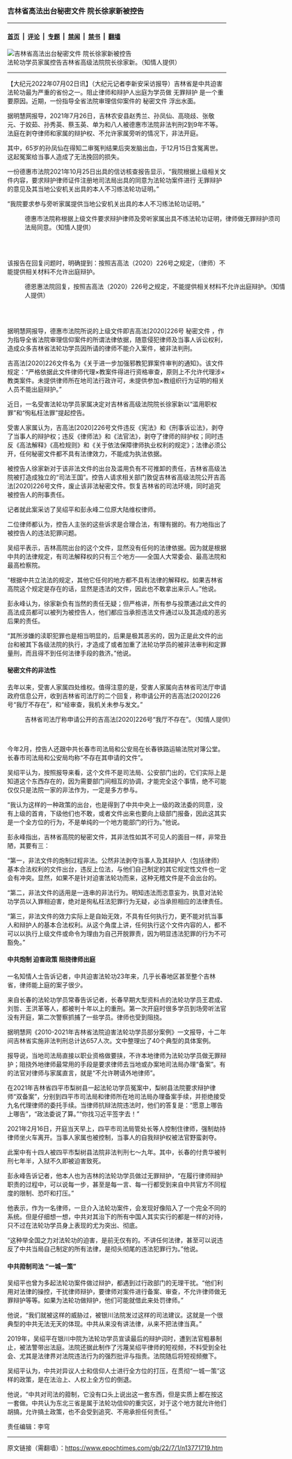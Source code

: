 ### 吉林省高法出台秘密文件 院长徐家新被控告

---

#### [首页](../../../..?n13771719) &nbsp;|&nbsp; [评论](../../../../../epoch-comment?n13771719) &nbsp;|&nbsp; [专题](../../../../../epoch-special?n13771719) &nbsp;|&nbsp; [禁闻](../../../../../epoch-news?n13771719) &nbsp;|&nbsp; [禁书](../../../../../books?n13771719) &nbsp;|&nbsp; [翻墙](https://github.com/gfw-breaker/nogfw/blob/master/README.md?n13771719)


<div><img alt="吉林省高法出台秘密文件 院长徐家新被控告" class="attachment-djy_600_400 size-djy_600_400 wp-post-image" src="https://i.epochtimes.com/assets/uploads/2022/07/id13771848-cckgFotoJet-600x400.jpg"/>
<div class="caption">
 法轮功学员家属控告吉林省高级法院院长徐家新。（知情人提供）
</div></div><hr/><div class="post_content" id="artbody" itemprop="articleBody">
 <!-- article content begin -->
 <p>
  【大纪元2022年07月02日讯】（大纪元记者李新安采访报导）吉林省是中共迫害法轮功最为严重的省份之一。阻止律师和辩护人出庭为学员做
  <ok href="https://www.epochtimes.com/gb/tag/%E6%97%A0%E7%BD%AA%E8%BE%A9%E6%8A%A4.html">
   无罪辩护
  </ok>
  是一个重要原因。近期，一份指导全省法院审理信仰案件的
  <ok href="https://www.epochtimes.com/gb/tag/%E7%A7%98%E5%AF%86%E6%96%87%E4%BB%B6.html">
   秘密文件
  </ok>
  浮出水面。
 </p>
 <p>
  据明慧网报导，2021年7月26日，吉林农安县赵秀兰、孙凤仙、高晓歧、张敬元、于姣茹、孙秀英、蔡玉英、单为和八人被德惠市法院非法判刑2到9年不等。法庭在剥夺律师和家属的辩护权、不允许家属旁听的情况下，非法开庭。
 </p>
 <p>
  其中，65岁的孙凤仙在得知二审冤判结果后突发脑出血，于12月15日含冤离世。这起冤案给当事人造成了无法挽回的损失。
 </p>
 <p>
  一份德惠市法院2021年10月25日出具的信访核查报告显示，“我院根据上级相关文件内容，要求辩护律师证件注册地司法局出具的同意为法轮功案件进行
  <ok href="https://www.epochtimes.com/gb/tag/%E6%97%A0%E7%BD%AA%E8%BE%A9%E6%8A%A4.html">
   无罪辩护
  </ok>
  的意见及其当地公安机关出具的本人不习练法轮功证明。”
 </p>
 <p>
  “我院要求参与旁听家属提供当地公安机关出具的本人不习练法轮功证明。”
 </p>
 <figure aria-describedby="caption-attachment-13771821" class="wp-caption aligncenter" id="attachment_13771821" style="width: 600px">
  <ok href="https://i.epochtimes.com/assets/uploads/2022/07/id13771821-ccdhFotoJet.jpg" target="_blank">
   <img alt="" class="size-large wp-image-13771821" src="https://i.epochtimes.com/assets/uploads/2022/07/id13771821-ccdhFotoJet-600x400.jpg"/>
  </ok>
  <br/><figcaption class="wp-caption-text" id="caption-attachment-13771821">
   德惠市法院称根据上级文件要求辩护律师及旁听家属出具不练法轮功证明，律师做无罪辩护须司法局同意。（知情人提供）
  </figcaption><br/>
 </figure><br/>
 <p class="p1">
  该报告在回复问题时，明确提到：按照吉高法（2020）226号之规定，（律师）不能提供相关材料不允许出庭辩护。
 </p>
 <figure aria-describedby="caption-attachment-13772155" class="wp-caption aligncenter" id="attachment_13772155" style="width: 600px">
  <ok href="https://i.epochtimes.com/assets/uploads/2022/07/id13772155-dh2FotoJet.jpg" target="_blank">
   <img alt="" class="size-large wp-image-13772155" src="https://i.epochtimes.com/assets/uploads/2022/07/id13772155-dh2FotoJet-600x400.jpg"/>
  </ok>
  <br/><figcaption class="wp-caption-text" id="caption-attachment-13772155">
   德恩惠法院回复，按照吉高法（2020）226号之规定，不能提供相关材料不允许出庭辩护。（知情人提供）
  </figcaption><br/>
 </figure><br/>
 <p>
  据明慧网报导，德惠市法院所说的上级文件即吉高法[2020]226号
  <ok href="https://www.epochtimes.com/gb/tag/%E7%A7%98%E5%AF%86%E6%96%87%E4%BB%B6.html">
   秘密文件
  </ok>
  ，作为指导全省法院审理信仰案件的所谓法律依据，随意侵犯律师及当事人诉讼权利，造成众多吉林省法轮功学员因所请的律师不能介入案件，被非法判刑。
 </p>
 <p>
  吉高法[2020]226文件名为《关于进一步加强邪教犯罪案件审判的通知》。该文件规定：“严格依据此文件律师代理×教案件得进行资格审查，原则上不允许代理涉×教类案件。未提供律师所在地司法行政许可，未提供参加×教组织行为证明的相关人员不能出庭辩护。”
 </p>
 <p>
  近日，一名受害法轮功学员家属决定对吉林省高级法院院长徐家新以“滥用职权罪”和“徇私枉法罪”提起控告。
 </p>
 <p>
  受害人家属认为，吉高法[2020]226号文件违反《宪法》和《刑事诉讼法》，剥夺了当事人的辩护权；违反《律师法》和《法官法》，剥夺了律师的辩护权；同时违反《高法解释》《高检规则》和《关于依法保障律师执业权利的规定》；法律必须公开，任何秘密文件都不具有法律效力，不能成为执法依据。
 </p>
 <p>
  被控告人徐家新对于该非法文件的出台及滥用负有不可推卸的责任，吉林省高级法院被打造成独立的“司法王国”。控告人请求相关部门敦促吉林省高级法院公开吉高法[2020]226号文件，废止该非法秘密文件。恢复吉林省的司法环境，同时追究被控告人的刑事责任。
 </p>
 <p>
  记者就此案采访了吴绍平和彭永峰二位原大陆维权律师。
 </p>
 <p>
  二位律师都认为，控告人主张的这些诉求是合理合法，有理有据的。有力地指出了被控告人的违法犯罪问题。
 </p>
 <p>
  吴绍平表示，吉林高院出台的这个文件，显然没有任何的法律依据。因为就是根据中共的法律规定，有司法解释权的只有三个地方——全国人大常委会、最高法院和最高检察院。
 </p>
 <p>
  “根据中共立法法的规定，其他它任何的地方都不具有法律的解释权。如果吉林省高院这个规定是存在的话，显然是违法的文件，因此也不敢拿出来示人。”他说。
 </p>
 <p>
  彭永峰认为，徐家新负有当然的责任无疑；但严格讲，所有参与投票通过此文件的高法成员都可以被列为被控告人，他们都应当承担违法文件通过以及其造成的恶劣后果的责任。
 </p>
 <p>
  “其所涉嫌的渎职犯罪也是相当明显的，后果是极其恶劣的，因为正是此文件的出台和被其下各级法院的执行，才造成了或者加重了法轮功学员的被非法审判和定罪量刑，而且得不到任何法律手段的救济。”他说。
 </p>
 <h4>
  秘密文件的非法性
 </h4>
 <p>
  去年以来，受害人家属四处维权。值得注意的是，受害人家属向吉林省司法厅申请政府信息公开，收到吉林省司法厅的二个回复，称申请公开的吉高法[2020]226号“我厅不存在”，和“经审查，我机关未参与发文。”
 </p>
 <p>
  <figure aria-describedby="caption-attachment-13771824" class="wp-caption aligncenter" id="attachment_13771824" style="width: 600px">
   <ok href="https://i.epochtimes.com/assets/uploads/2022/07/id13771824-jlsfFotoJet.jpg" target="_blank">
    <img alt="" class="size-large wp-image-13771824" src="https://i.epochtimes.com/assets/uploads/2022/07/id13771824-jlsfFotoJet-600x400.jpg"/>
   </ok>
   <br/><figcaption class="wp-caption-text" id="caption-attachment-13771824">
    吉林省司法厅称申请公开的吉高法[2020]226号“我厅不存在”。（知情人提供）
   </figcaption><br/>
  </figure><br/>
  今年2月，控告人还跟中共长春市司法局和公安局在长春铁路运输法院对簿公堂。长春市司法局和公安局均称“不存在其申请的文件”。
 </p>
 <p>
  吴绍平认为，按照报导来看，这个文件不是司法局、公安部门出的，它们实际上是知道这个东西存在的，因为需要部门间相互的协调，才能完全这个事情，绝不可能仅仅只是法院一家的非法作为，一定是多方参与。
 </p>
 <p>
  “我认为这样的一种政策的出台，也是得到了中共中央上一级的政法委的同意，没有上级的首肯，下级他们也不敢，或者文件出来也要向上级部门报备，因此这其实是一个全方位的行为，不是单纯的一个地方能部门的行为。”他说。
 </p>
 <p>
  彭永峰指出，吉林省高院的秘密文件，其非法性如其不可见人的面目一样，非常丑陋，其要有三：
 </p>
 <p>
  “第一，非法文件的炮制过程非法。公然非法剥夺当事人及其辩护人（包括律师）基本合法权利的文件出台，违反上位法，与他们自己制定的其它规定性文件也一定会有冲突。显然，如果不是针对迫害法轮功而来，这种无稽文件是不会出台的。
 </p>
 <p>
  “第二，非法文件的适用是一连串的非法行为。明知违法而恣意妄为，执意对法轮功学员以入罪相迫害，绝对是徇私枉法犯罪行为无疑，必当承担相应的法律责任。
 </p>
 <p>
  “第三，非法文件的效力实际上是自始无效，不具有任何执行力，更不能对抗当事人和辩护人的基本合法权利。从这个角度上讲，任何执行这个文件内容的人，都不可以以执行上级文件或命令为理由为自己开脱罪责，因为明显违法犯罪的行为不可豁免。”
 </p>
 <h4>
  中共炮制
  <ok href="https://www.epochtimes.com/gb/tag/%E8%BF%AB%E5%AE%B3%E6%94%BF%E7%AD%96.html">
   迫害政策
  </ok>
  阻挠律师出庭
 </h4>
 <p>
  一名知情人士告诉记者，中共迫害法轮功23年来，几乎长春地区甚至整个吉林省，律师能上庭的案子很少。
 </p>
 <p>
  来自长春的法轮功学员常春告诉记者，长春早期大型资料点的法轮功学员王君成、刘哲、王洪革等人，都被判十年以上的重刑。第一次开庭时很多学员到场旁听法官没有开庭，第二次警察抓捕了一些学员。律师也受到阻挠。
 </p>
 <p>
  据明慧网《2010-2021年吉林省法院迫害法轮功学员部分案例》一文报导，十二年间吉林省实施非法判刑总计达657人次。文中整理出了40个典型的具体案例。
 </p>
 <p>
  报导说，当地司法局直接以职业资格做要挟，不许本地律师为法轮功学员做无罪辩护；阻挠外地律师最常用的手段是要求律师去当地或办案地司法局办理“备案”。有的法官对律师与家属直言，就是“不允许聘请外地律师”。
 </p>
 <p>
  在2021年吉林省四平市梨树县一起法轮功学员冤案中，梨树县法院要求辩护律师“双备案”，分别到四平市司法局和律师所在地司法局办理备案手续，并拒绝接受九名代理律师的委托手续。当律师抗辩法院违法时，他们的答复是：“愿意上哪告上哪告”，“政法委说了算。”“你找习近平签字去！”
 </p>
 <p>
  2021年2月16日，开庭当天早上，四平市司法局管处长等人控制住律师，强制劫持律师坐火车离开。当事人家属也被控制，当事人的自我辩护权被法官野蛮剥夺。
 </p>
 <p>
  此案中有十四人被四平市梨树县法院非法判刑七～九年。其中，长春的付贵华被判刑七年半，入狱不久即被迫害致死。
 </p>
 <p>
  彭永峰告诉记者，他本人也为吉林的法轮功学员做过无罪辩护，“在履行律师辩护职责的过程中，可以说每一步，甚至是每一言、每一行都受到来自中共官方不同程度的限制、恐吓和打压。”
 </p>
 <p>
  他表示，作为一名律师，一旦介入法轮功案件，会发现好像陷入了一个完全不同的系统。但是仔细想一想，中共对其治下的所有中国人其实实行的都是一样的对待，只不过在法轮功学员身上表现的尤为突出、彻底。
 </p>
 <p>
  “这种举全国之力对法轮功的迫害，是前无仅有的。不讲任何法律，甚至可以说违反了中共当局自己制定的所有法律，是彻头彻尾的违法犯罪行为。”他说。
 </p>
 <h4>
  中共箝制司法 “一城一策”
 </h4>
 <p>
  吴绍平也曾为多起法轮功案件做过辩护，都遇到过行政部门的无理干扰。“他们利用对法律的操控，干扰律师辩护，要律师对案件进行备案、审查，不允许律师做无罪辩护等等。如果为法轮功做辩护，他们可能就借此来处罚律师。”
 </p>
 <p>
  他说，“我们就被这样的威胁过，被银川法院发过这样的司法建议。这就是一个很典型的中共无法无天的体现。中共从来没有讲法律，从来不把法律当真。”
 </p>
 <p>
  2019年，吴绍平在银川中院为法轮功学员宣读最后的辩护词时，遭到法官粗暴制止，被法警带出法庭。法院还据此制作了污蔑吴绍平律师的短视频，不料受到全社会、尤其是法律界对法院违法行为的强烈批评与指责。法院随后将短视频撤下。
 </p>
 <p>
  吴绍平认为，中共对异议人士和信仰人士进行全方位的打压，在贯彻“一城一策”这样的政策，是在法治上、人权上全方位的倒退。
 </p>
 <p>
  他说，“中共对司法的箝制，它没有口头上说出这一套东西，但是实质上都在按这一套做。中共认为东北三省是属于法轮功信仰的重灾区，对于这个地方就允许他们胡搞，允许搞土政策，也不会受到追究、不用承担任何责任。”
 </p>
 <p>
  责任编辑：李穹
 </p>
 <!-- article content end -->
 <div id="below_article_ad">
 </div>
</div>


---

原文链接（需翻墙）：https://www.epochtimes.com/gb/22/7/1/n13771719.htm